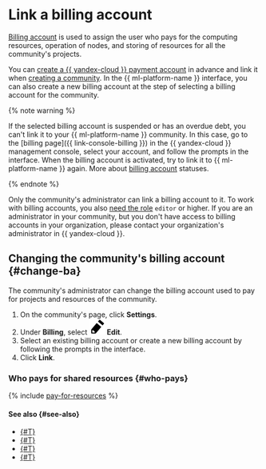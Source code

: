 # Link a billing account

[Billing account](../../../billing/concepts/billing-account.md) is used to assign the user who pays for the computing resources, operation of nodes, and storing of resources for all the community's projects.

You can [create a {{ yandex-cloud }} payment account](../../../billing/operations/create-new-account.md) in advance and link it when [creating a community](./create.md). In the {{ ml-platform-name }} interface, you can also create a new billing account at the step of selecting a billing account for the community.

{% note warning %}

If the selected billing account is suspended or has an overdue debt, you can't link it to your {{ ml-platform-name }} community. In this case, go to the [billing page]({{ link-console-billing }}) in the {{ yandex-cloud }} management console, select your account, and follow the prompts in the interface. When the billing account is activated, try to link it to {{ ml-platform-name }} again. More about [billing account](../../../billing/concepts/billing-account-statuses.md) statuses.

{% endnote %}

Only the community's administrator can link a billing account to it. To work with billing accounts, you also [need the role](../../../billing/security/) `editor` or higher. If you are an administrator in your community, but you don't have access to billing accounts in your organization, please contact your organization's administrator in {{ yandex-cloud }}.

## Changing the community's billing account {#change-ba}

The community's administrator can change the billing account used to pay for projects and resources of the community.

1. On the community's page, click **Settings**.
1. Under **Billing**, select **![pencil](../../../_assets/pencil.svg) Edit**.
1. Select an existing billing account or create a new billing account by following the prompts in the interface.
1. Click **Link**.

### Who pays for shared resources {#who-pays}

{% include [pay-for-resources](../../../_includes/datasphere/pay-for-resources.md) %}

#### See also {#see-also}

* [{#T}](../../pricing.md)
* [{#T}](../../concepts/community.md)
* [{#T}](../../../billing/concepts/billing-account.md)
* [{#T}](../../../billing/concepts/billing-account-statuses.md)